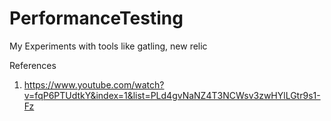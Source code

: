 # PerformanceTesting
My Experiments with tools like gatling, new relic


References

1) https://www.youtube.com/watch?v=fqP6PTUdtkY&index=1&list=PLd4gvNaNZ4T3NCWsv3zwHYlLGtr9s1-Fz
